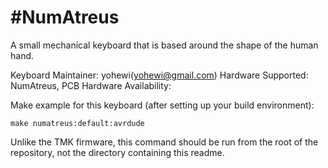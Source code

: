 #NumAtreus
===

A small mechanical keyboard that is based around the shape of the human hand.


Keyboard Maintainer: yohewi(yohewi@gmail.com) 
Hardware Supported: NumAtreus, PCB
Hardware Availability: 

Make example for this keyboard (after setting up your build environment):

    make numatreus:default:avrdude

Unlike the TMK firmware, this command should be run from the root of
the repository, not the directory containing this readme.
